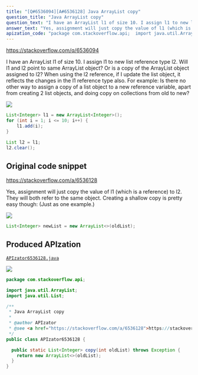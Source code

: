 ```yaml
---
title: "[Q#6536094][A#6536128] Java ArrayList copy"
question_title: "Java ArrayList copy"
question_text: "I have an ArrayList l1 of size 10. I assign l1 to new list reference type l2. Will l1 and l2 point to same ArrayList object? Or is a copy of the ArrayList object assigned to l2? When using the l2 reference, if I update the list object, it reflects the changes in the l1 reference type also. For example: Is there no other way to assign a copy of a list object to a new reference variable, apart from creating 2 list objects, and doing copy on collections from old to new?"
answer_text: "Yes, assignment will just copy the value of l1 (which is a reference) to l2. They will both refer to the same object. Creating a shallow copy is pretty easy though: (Just as one example.)"
apization_code: "package com.stackoverflow.api;  import java.util.ArrayList; import java.util.List;  /**  * Java ArrayList copy  *  * @author APIzator  * @see <a href=\"https://stackoverflow.com/a/6536128\">https://stackoverflow.com/a/6536128</a>  */ public class APIzator6536128 {    public static List<Integer> copy(int oldList) throws Exception {     return new ArrayList<>(oldList);   } }"
---
```


https://stackoverflow.com/q/6536094

I have an ArrayList l1 of size 10. I assign l1 to new list reference type l2. Will l1 and l2 point to same ArrayList object? Or is a copy of the ArrayList object assigned to l2?
When using the l2 reference, if I update the list object, it reflects the changes in the l1 reference type also.
For example:
Is there no other way to assign a copy of a list object to a new reference variable, apart from creating 2 list objects, and doing copy on collections from old to new?


<div class="code-logo"><img src="/stackoverflow.png" /></div>

```java
List<Integer> l1 = new ArrayList<Integer>();
for (int i = 1; i <= 10; i++) {
    l1.add(i);
}

List l2 = l1;
l2.clear();
```


## Original code snippet

https://stackoverflow.com/a/6536128

Yes, assignment will just copy the value of l1 (which is a reference) to l2. They will both refer to the same object.
Creating a shallow copy is pretty easy though:
(Just as one example.)

<div class="code-logo"><img src="/stackoverflow.png" /></div>

```java
List<Integer> newList = new ArrayList<>(oldList);
```

## Produced APIzation

[`APIzator6536128.java`](https://github.com/pasqualesalza/apization-temp-data/raw/master/search/APIzator6536128.java)

<div class="code-logo"><img src="/apizator.png" /></div>

```java
package com.stackoverflow.api;

import java.util.ArrayList;
import java.util.List;

/**
 * Java ArrayList copy
 *
 * @author APIzator
 * @see <a href="https://stackoverflow.com/a/6536128">https://stackoverflow.com/a/6536128</a>
 */
public class APIzator6536128 {

  public static List<Integer> copy(int oldList) throws Exception {
    return new ArrayList<>(oldList);
  }
}

```